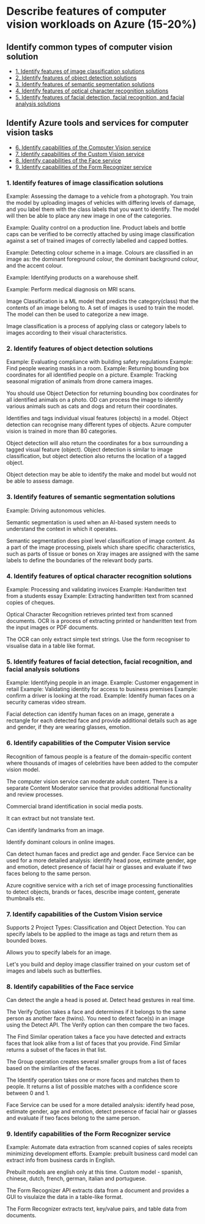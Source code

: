# Describe features of computer vision workloads on Azure (15-20%)


## Identify common types of computer vision solution
* [1. Identify features of image classification solutions](#1-identify-features-of-image-classification-solutions)
* [2. Identify features of object detection solutions](#2-identify-features-of-object-detection-solutions)
* [3. Identify features of semantic segmentation solutions](#3-identify-features-of-semantic-segmentation-solutions)
* [4. Identify features of optical character recognition solutions](#4-identify-features-of-optical-character-recognition-solutions)
* [5. Identify features of facial detection, facial recognition, and facial analysis solutions](#5-identify-features-of-facial-detection-facial-recognition-and-facial-analysis-solutions)

## Identify Azure tools and services for computer vision tasks
* [6. Identify capabilities of the Computer Vision service](#1-identify-capabilities-of-the-computer-vision-service)
* [7. Identify capabilities of the Custom Vision service](#2-identify-capabilities-of-the-custom-vision-service)
* [8. Identify capabilities of the Face service](#3-identify-capabilities-of-the-Face-service)
* [9. Identify capabilities of the Form Recognizer service](#4-identify-capabilities-of-the-Form-Recognizer-service)


### 1. Identify features of image classification solutions

Example: Assessing the damage to a vehicle from a photograph. You train the model by uploading images of vehicles with differing levels of damage, and you label them with the class labels that you want to identify. The model will then be able to place any new image in one of the categories.

Example: Quality control on a production line. Product labels and bottle caps can be verified to be correctly attached by using image classification against a set of trained images of correctly labelled and capped bottles.

Example: Detecting colour scheme in a image. Colours are classified in an image as: the dominant foreground colour, the dominant background colour, and the accent colour.

Example: Identifying products on a warehouse shelf.

Example: Perform medical diagnosis on MRI scans.

Image Classification is a ML model that predicts the category(class) that the contents of an image belong to. A set of images is used to train the model. The model can then be used to categorize a new image.

Image classification is a process of applying class or category labels to images according to their visual characteristics.

### 2. Identify features of object detection solutions

Example: Evaluating compliance with building safety regulations
Example: Find people wearing masks in a room.
Example: Returning bounding box coordinates for all identified people on a picture.
Example: Tracking seasonal migration of animals from drone camera images.

You should use Object Detection for returning bounding box coordinates for all identified animals on a photo. OD can process the image to identify various animals such as cats and dogs and return their coordinates.

Identifies and tags individual visual features (objects) in a model. Object detection can recognise many different types of objects. Azure computer vision is trained in more than 80 categories.

Object detection will also return the coordinates for a box surrounding a tagged visual feature (object). Object detection is similar to image classification, but object detection also returns the location of a tagged object.

Object detection may be able to identify the make and model but would not be able to assess damage.

### 3. Identify features of semantic segmentation solutions

Example: Driving autonomous vehicles. 

Semantic segmentation is used when an AI-based system needs to understand the context in which it operates.

Semantic segmentation does pixel level classification of image content. As a part of the image processing, pixels which share specific characteristics, such as parts of tissue or bones on Xray images are assigned with the same labels to define the boundaries of the relevant body parts.

### 4. Identify features of optical character recognition solutions

Example: Processing and validating invoices
Example: Handwritten text from a students essay
Example: Extracting handwritten text from scanned copies of cheques.

Optical Character Recognition retrieves printed text from scanned documents. OCR is a process of extracting printed or handwritten text from the input images or PDF documents.

The OCR can only extract simple text strings. Use the form recogniser to visualise data in a table like format.

### 5. Identify features of facial detection, facial recognition, and facial analysis solutions

Example: Identifying people in an image.
Example: Customer engagement in retail
Example: Validating identity for access to business premises
Example: confirm a driver is looking at the road.
Example: Identify human faces on a security cameras video stream.

Facial detection can identify human faces on an image, generate a rectangle for each detected face and provide additional details such as age and gender, if they are wearing glasses, emotion.



### 6. Identify capabilities of the Computer Vision service

Recognition of famous people is a feature of the domain-specific content where thousands of images of celebrities have been added to the computer vision model.

The computer vision service can moderate adult content. There is a separate Content Moderator service that provides additional functionality and review processes.

Commercial brand identification in social media posts.

It can extract but not translate text.

Can identify landmarks from an image.

Identify dominant colours in online images.

Can detect human faces and predict age and gender. Face Service can be used for a more detailed analysis: identify head pose, estimate gender, age and emotion, detect presence of facial hair or glasses and evaluate if two faces belong to the same person.

Azure cognitive service with a rich set of image processing functionalities to detect objects, brands or faces, describe image content, generate thumbnails etc.

### 7. Identify capabilities of the Custom Vision service

Supports 2 Project Types: Classification and Object Detection. You can specify labels to be applied to the image as tags and return them as bounded boxes.

Allows you to specify labels for an image.

Let's you build and deploy image classifier trained on your custom set of images and labels such as butterflies.

### 8. Identify capabilities of the Face service

Can detect the angle a head is posed at. Detect head gestures in real time.

The Verify Option takes a face and determines if it belongs to the same person as another face (twins). You need to detect face(s) in an image using the Detect API. The Verify option can then compare the two faces.

The Find Similar operation takes a face you have detected and extracts faces that look alike from a list of faces that you provide. Find Similar returns a subset of the faces in that list.

The Group operation creates several smaller groups from a list of faces based on the similarities of the faces. 

The Identify operation takes one or more faces and matches them to people. It returns a list of possible matches with a confidence score between 0 and 1.

Face Service can be used for a more detailed analysis: identify head pose, estimate gender, age and emotion, detect presence of facial hair or glasses and evaluate if two faces belong to the same person.

### 9. Identify capabilities of the Form Recognizer service

Example: Automate data extraction from scanned copies of sales receipts minimizing development efforts.
Example: prebuilt business card model can extract info from business cards in English.

Prebuilt models are english only at this time.
Custom model - spanish, chinese, dutch, french, german, italian and portuguese.

The Form Recognizer API extracts data from a document and provides a GUI to visulaize the data in a table-like format.

The Form Recognizer extracts text, key/value pairs, and table data from documents.